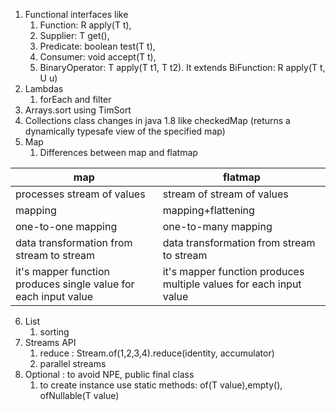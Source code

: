 1. Functional interfaces like 
   1. Function: R apply(T t), 
   2. Supplier: T get(),
   3. Predicate: boolean test(T t), 
   4. Consumer: void accept(T t), 
   5. BinaryOperator: T apply(T t1, T t2). It extends BiFunction: R apply(T t, U u)
2. Lambdas
   1. forEach and filter 
3. Arrays.sort using TimSort
4. Collections class changes in java 1.8 like checkedMap (returns a dynamically typesafe view of the specified map) 
5. Map
   1. Differences between map and flatmap

| map                                                             | flatmap                                                            |
|-----------------------------------------------------------------|--------------------------------------------------------------------|
| processes stream of values                                      | stream of stream of values                                         |
| mapping                                                         | mapping+flattening                                                 |
| one-to-one mapping                                              | one-to-many mapping                                                |
| data transformation from stream to stream                       | data transformation from stream<stream> to stream                  |
| it's mapper function produces single value for each input value | it's mapper function produces multiple values for each input value |
   
6. List
   1. sorting
7. Streams API
   1. reduce : Stream.of(1,2,3,4).reduce(identity, accumulator)
   2. parallel streams
8. Optional : to avoid NPE, public final class
   1. to create instance use static methods: of(T value),empty(), ofNullable(T value) 